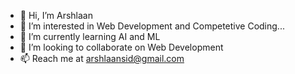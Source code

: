 - 👋 Hi, I’m Arshlaan
- 👀 I’m interested in Web Development and Competetive Coding...
- 🌱 I’m currently learning AI and ML
- 💞️ I’m looking to collaborate on Web Development
- 📫 Reach me at arshlaansid@gmail.com

<!---
sa778888/sa778888 is a ✨ special ✨ repository because its `README.md` (this file) appears on your GitHub profile.
You can click the Preview link to take a look at your changes.
--->
